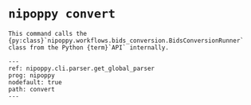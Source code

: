 # `nipoppy convert`

```{note}
This command calls the {py:class}`nipoppy.workflows.bids_conversion.BidsConversionRunner` class from the Python {term}`API` internally.
```

```{argparse}
---
ref: nipoppy.cli.parser.get_global_parser
prog: nipoppy
nodefault: true
path: convert
---
```
